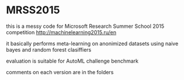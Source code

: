 # MRSS2015
this is a messy code for Microsoft Research Summer School 2015 competition http://machinelearning2015.ru/en

it basically performs meta-learning on anonimized datasets using naive bayes and random forest clasiffiers  

evaluation is suitable for AutoML challenge benchmark

comments on each version are in the folders

